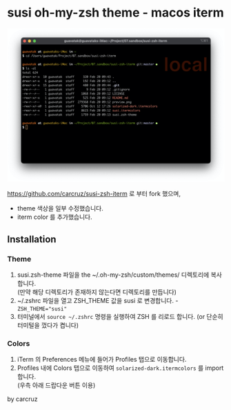 # susi oh-my-zsh theme - macos iterm

![alt text](https://github.com/guavatak/susi-zsh-iterm/blob/master/preview.png)

https://github.com/carcruz/susi-zsh-iterm 로 부터 fork 했으며, 

* theme 색상을 일부 수정했습니다.
* iterm color 를 추가했습니다.

## Installation

### Theme

1. susi.zsh-theme 파일을 the ~/.oh-my-zsh/custom/themes/ 디렉토리에 복사합니다.  
(만약 해당 디렉토리가 존재하지 않는다면 디렉토리를 만듭니다)  
1. ~/.zshrc 파일을 열고 ZSH_THEME 값을 susi 로 변경합니다. - `ZSH_THEME="susi"`  
1. 터미널에서 `source ~/.zshrc` 명령을 실행하여 ZSH 를 리로드 합니다. (or 단순히 터미털을 껐다가 켭니다)

### Colors
1. iTerm 의 Preferences 메뉴에 들어가 Profiles 탭으로 이동합니다.  
1. Profiles 내에 Colors 탭으로 이동하여 `solarized-dark.itermcolors` 를 import 합니다.  
(우측 아래 드랍다운 버튼 이용)

by carcruz
